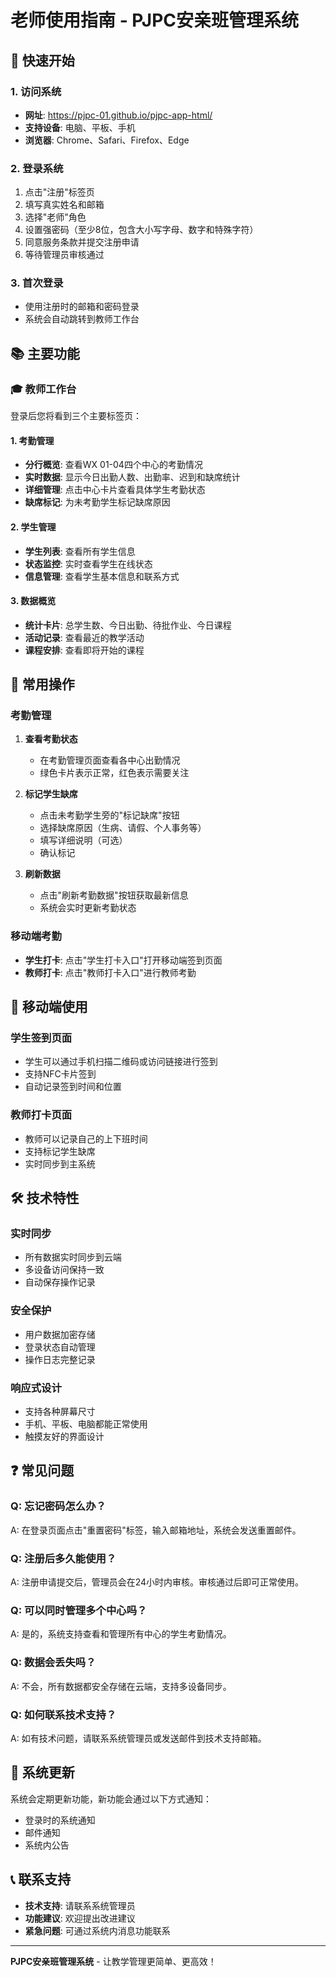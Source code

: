 # 老师使用指南 - PJPC安亲班管理系统

## 🎯 快速开始

### 1. 访问系统
- **网址**: https://pjpc-01.github.io/pjpc-app-html/
- **支持设备**: 电脑、平板、手机
- **浏览器**: Chrome、Safari、Firefox、Edge

### 2. 登录系统
1. 点击"注册"标签页
2. 填写真实姓名和邮箱
3. 选择"老师"角色
4. 设置强密码（至少8位，包含大小写字母、数字和特殊字符）
5. 同意服务条款并提交注册申请
6. 等待管理员审核通过

### 3. 首次登录
- 使用注册时的邮箱和密码登录
- 系统会自动跳转到教师工作台

## 📚 主要功能

### 🎓 教师工作台
登录后您将看到三个主要标签页：

#### 1. 考勤管理
- **分行概览**: 查看WX 01-04四个中心的考勤情况
- **实时数据**: 显示今日出勤人数、出勤率、迟到和缺席统计
- **详细管理**: 点击中心卡片查看具体学生考勤状态
- **缺席标记**: 为未考勤学生标记缺席原因

#### 2. 学生管理
- **学生列表**: 查看所有学生信息
- **状态监控**: 实时查看学生在线状态
- **信息管理**: 查看学生基本信息和联系方式

#### 3. 数据概览
- **统计卡片**: 总学生数、今日出勤、待批作业、今日课程
- **活动记录**: 查看最近的教学活动
- **课程安排**: 查看即将开始的课程

## 🔧 常用操作

### 考勤管理
1. **查看考勤状态**
   - 在考勤管理页面查看各中心出勤情况
   - 绿色卡片表示正常，红色表示需要关注

2. **标记学生缺席**
   - 点击未考勤学生旁的"标记缺席"按钮
   - 选择缺席原因（生病、请假、个人事务等）
   - 填写详细说明（可选）
   - 确认标记

3. **刷新数据**
   - 点击"刷新考勤数据"按钮获取最新信息
   - 系统会实时更新考勤状态

### 移动端考勤
- **学生打卡**: 点击"学生打卡入口"打开移动端签到页面
- **教师打卡**: 点击"教师打卡入口"进行教师考勤

## 📱 移动端使用

### 学生签到页面
- 学生可以通过手机扫描二维码或访问链接进行签到
- 支持NFC卡片签到
- 自动记录签到时间和位置

### 教师打卡页面
- 教师可以记录自己的上下班时间
- 支持标记学生缺席
- 实时同步到主系统

## 🛠️ 技术特性

### 实时同步
- 所有数据实时同步到云端
- 多设备访问保持一致
- 自动保存操作记录

### 安全保护
- 用户数据加密存储
- 登录状态自动管理
- 操作日志完整记录

### 响应式设计
- 支持各种屏幕尺寸
- 手机、平板、电脑都能正常使用
- 触摸友好的界面设计

## ❓ 常见问题

### Q: 忘记密码怎么办？
A: 在登录页面点击"重置密码"标签，输入邮箱地址，系统会发送重置邮件。

### Q: 注册后多久能使用？
A: 注册申请提交后，管理员会在24小时内审核。审核通过后即可正常使用。

### Q: 可以同时管理多个中心吗？
A: 是的，系统支持查看和管理所有中心的学生考勤情况。

### Q: 数据会丢失吗？
A: 不会，所有数据都安全存储在云端，支持多设备同步。

### Q: 如何联系技术支持？
A: 如有技术问题，请联系系统管理员或发送邮件到技术支持邮箱。

## 🔄 系统更新

系统会定期更新功能，新功能会通过以下方式通知：
- 登录时的系统通知
- 邮件通知
- 系统内公告

## 📞 联系支持

- **技术支持**: 请联系系统管理员
- **功能建议**: 欢迎提出改进建议
- **紧急问题**: 可通过系统内消息功能联系

---

**PJPC安亲班管理系统** - 让教学管理更简单、更高效！
